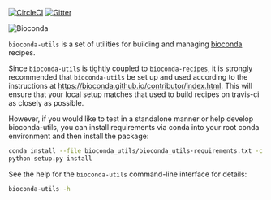 [![CircleCI](https://circleci.com/gh/bioconda/bioconda-utils/tree/master.svg?style=shield)](https://circleci.com/gh/bioconda/bioconda-utils/tree/master)
[![Gitter](https://badges.gitter.im/bioconda/bioconda-recipes.svg)](https://gitter.im/bioconda/Lobby?utm_source=badge&utm_medium=badge&utm_campaign=pr-badge)

![](https://raw.githubusercontent.com/bioconda/bioconda-recipes/master/logo/bioconda_monochrome_small.png
 "Bioconda")

`bioconda-utils` is a set of utilities for building and managing
[bioconda](https://github.com/bioconda/bioconda-recipes) recipes.

Since `bioconda-utils` is tightly coupled to `bioconda-recipes`, it is
strongly recommended that `bioconda-utils` be set up and used according to the
instructions at https://bioconda.github.io/contributor/index.html. This will
ensure that your local setup matches that used to build recipes on travis-ci as
closely as possible.

However, if you would like to test in a standalone manner or help develop
bioconda-utils, you can install requirements via conda into your root conda
environment and then install the package:

```bash
conda install --file bioconda_utils/bioconda_utils-requirements.txt -c conda-forge -c bioconda 
python setup.py install
```

See the help for the `bioconda-utils` command-line interface for details:

```bash
bioconda-utils -h
```
